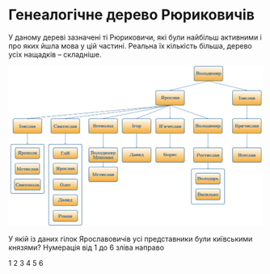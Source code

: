Генеалогічне дерево Рюриковичів
===================

У даному дереві зазначені ті Рюриковичи, які були найбільш активними і
про яких йшла мова у цій частині. Реальна їх кількість більша, дерево
усіх нащадків – складніше.

![image](derevo.png)

<quiz>
<question>
	<p>У якій із даних гілок Ярославовичів усі представники були київськими князями? Нумерація від 1 до 6 зліва направо</p>
        <answer>1</answer>
	<answer>2</answer>
        <answer correct>3</answer>
        <answer>4</answer>
 	<answer>5</answer> 
	<answer>6</answer>
</question>
</quiz>